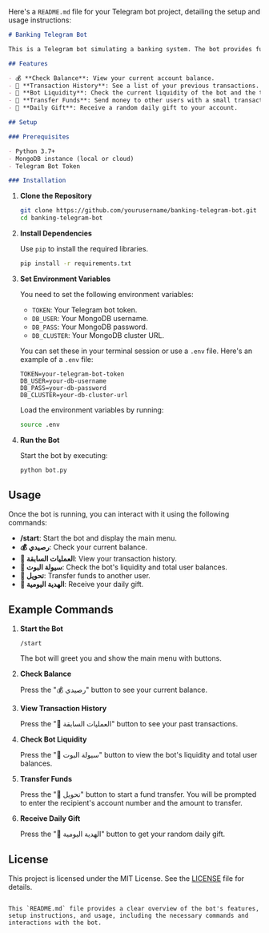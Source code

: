 Here's a `README.md` file for your Telegram bot project, detailing the setup and usage instructions:

```markdown
# Banking Telegram Bot

This is a Telegram bot simulating a banking system. The bot provides functionalities such as balance checking, transaction history, fund transfers, and daily gifts. It uses Python with the `telebot` library and MongoDB for data storage.

## Features

- 💰 **Check Balance**: View your current account balance.
- 📜 **Transaction History**: See a list of your previous transactions.
- 🏦 **Bot Liquidity**: Check the current liquidity of the bot and the total balance of all users.
- 💸 **Transfer Funds**: Send money to other users with a small transaction fee.
- 🎁 **Daily Gift**: Receive a random daily gift to your account.

## Setup

### Prerequisites

- Python 3.7+
- MongoDB instance (local or cloud)
- Telegram Bot Token

### Installation
```
1. **Clone the Repository**

   ```bash
   git clone https://github.com/yourusername/banking-telegram-bot.git
   cd banking-telegram-bot

   ```

2. **Install Dependencies**

   Use `pip` to install the required libraries.

   ```bash
   pip install -r requirements.txt
   ```

3. **Set Environment Variables**

   You need to set the following environment variables:

   - `TOKEN`: Your Telegram bot token.
   - `DB_USER`: Your MongoDB username.
   - `DB_PASS`: Your MongoDB password.
   - `DB_CLUSTER`: Your MongoDB cluster URL.

   You can set these in your terminal session or use a `.env` file. Here's an example of a `.env` file:

   ```plaintext
   TOKEN=your-telegram-bot-token
   DB_USER=your-db-username
   DB_PASS=your-db-password
   DB_CLUSTER=your-db-cluster-url
   ```

   Load the environment variables by running:

   ```bash
   source .env
   ```

4. **Run the Bot**

   Start the bot by executing:

   ```bash
   python bot.py
   ```

## Usage

Once the bot is running, you can interact with it using the following commands:

- **/start**: Start the bot and display the main menu.
- **💰 رصيدي**: Check your current balance.
- **📜 العمليات السابقة**: View your transaction history.
- **🏦 سيولة البوت**: Check the bot's liquidity and total user balances.
- **💸 تحويل**: Transfer funds to another user.
- **🎁 الهدية اليومية**: Receive your daily gift.

## Example Commands

1. **Start the Bot**

   ```plaintext
   /start
   ```

   The bot will greet you and show the main menu with buttons.

2. **Check Balance**

   Press the "💰 رصيدي" button to see your current balance.

3. **View Transaction History**

   Press the "📜 العمليات السابقة" button to see your past transactions.

4. **Check Bot Liquidity**

   Press the "🏦 سيولة البوت" button to view the bot's liquidity and total user balances.

5. **Transfer Funds**

   Press the "💸 تحويل" button to start a fund transfer. You will be prompted to enter the recipient's account number and the amount to transfer.

6. **Receive Daily Gift**

   Press the "🎁 الهدية اليومية" button to get your random daily gift.

## License

This project is licensed under the MIT License. See the [LICENSE](LICENSE) file for details.
```

This `README.md` file provides a clear overview of the bot's features, setup instructions, and usage, including the necessary commands and interactions with the bot.
